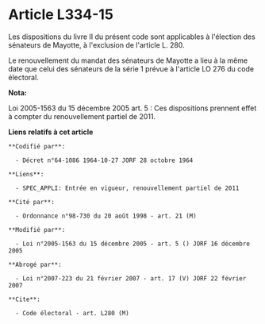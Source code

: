 # Article L334-15

Les dispositions du livre II du présent code sont applicables à l'élection des sénateurs de Mayotte, à l'exclusion de
l'article L. 280.

Le renouvellement du mandat des sénateurs de Mayotte a lieu à la même date que celui des sénateurs de la série 1 prévue à
l'article LO 276 du code électoral.

**Nota:**

Loi 2005-1563 du 15 décembre 2005 art. 5 : Ces dispositions prennent effet à compter du renouvellement partiel de 2011.

**Liens relatifs à cet article**

	**Codifié par**:

	  - Décret n°64-1086 1964-10-27 JORF 28 octobre 1964

	**Liens**:

	  - SPEC_APPLI: Entrée en vigueur, renouvellement partiel de 2011

	**Cité par**:

	  - Ordonnance n°98-730 du 20 août 1998 - art. 21 (M)

	**Modifié par**:

	  - Loi n°2005-1563 du 15 décembre 2005 - art. 5 () JORF 16 décembre 2005

	**Abrogé par**:

	  - Loi n°2007-223 du 21 février 2007 - art. 17 (V) JORF 22 février 2007

	**Cite**:

	  - Code électoral - art. L280 (M)
